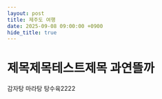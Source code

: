 ```yaml
---
layout: post
title: 제주도 여행
date: 2025-09-08 09:00:00 +0900
hide_title: true
---
```


# 제목제목테스트제목 과연뜰까

감자탕 마라탕 탕수육2222
